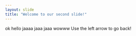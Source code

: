 ```yaml
---
layout: slide
title: "Welcome to our second slide!"
---
```

ok hello jaaaa jaaa jaaa wowww
Use the left arrow to go back!
